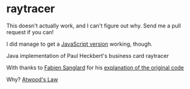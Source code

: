 raytracer
=========

This doesn't actually work, and I can't figure out why. Send me a pull request if you can!

I did manage to get a [JavaScript version](https://github.com/jonjonsonjr/raytracer-js) working, though.

Java implementation of Paul Heckbert's business card raytracer

With thanks to [Fabien Sanglard](http://fabiensanglard.net/) for his 
[explanation of the original code](http://fabiensanglard.net/rayTracing_back_of_business_card/index.php)

Why? [Atwood's Law](http://www.codinghorror.com/blog/2007/07/the-principle-of-least-power.html)
